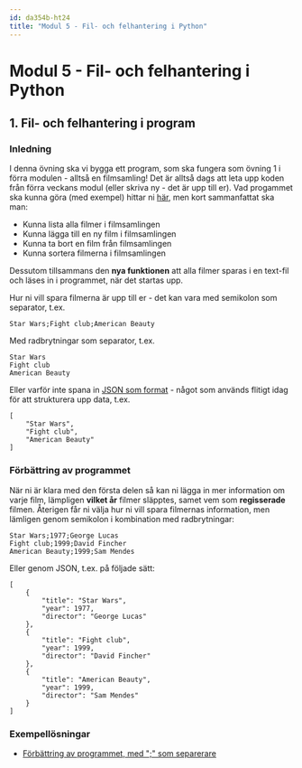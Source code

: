 ```yaml
---
id: da354b-ht24
title: "Modul 5 - Fil- och felhantering i Python"
---
```


# Modul 5 - Fil- och felhantering i Python

## 1. Fil- och felhantering i program

### Inledning

I denna övning ska vi bygga ett program, som ska fungera som övning 1 i förra modulen - alltså en filmsamling! Det är alltså dags att leta upp koden från förra veckans modul (eller skriva ny - det är upp till er). Vad progammet ska kunna göra (med exempel) hittar ni [här](/resurser/da354b-ht24/4-listor-och-lexikon/ex-1/#övningar), men kort sammanfattat ska man:

- Kunna lista alla filmer i filmsamlingen
- Kunna lägga till en ny film i filmsamlingen
- Kunna ta bort en film från filmsamlingen
- Kunna sortera filmerna i filmsamlingen

Dessutom tillsammans den **nya funktionen** att alla filmer sparas i en text-fil och läses in i programmet, när det startas upp.

Hur ni vill spara filmerna är upp till er - det kan vara med semikolon som separator, t.ex.

```
Star Wars;Fight club;American Beauty
```

Med radbrytningar som separator, t.ex.

```
Star Wars
Fight club
American Beauty
```

Eller varför inte spana in [JSON som format](https://www.w3schools.com/python/python_json.asp) - något som används flitigt idag för att strukturera upp data, t.ex.

```
[
    "Star Wars",
    "Fight club",
    "American Beauty"
]
```

### Förbättring av programmet

När ni är klara med den första delen så kan ni lägga in mer information om varje film, lämpligen **vilket år** filmer släpptes, samet vem som **regisserade** filmen. Återigen får ni välja hur ni vill spara filmernas information, men lämligen genom semikolon i kombination med radbrytningar:

```
Star Wars;1977;George Lucas
Fight club;1999;David Fincher
American Beauty;1999;Sam Mendes
```


Eller genom JSON, t.ex. på följade sätt:

```
[
    {
        "title": "Star Wars",
        "year": 1977,
        "director": "George Lucas"
    },
    {
        "title": "Fight club",
        "year": 1999,
        "director": "David Fincher"
    },
    {
        "title": "American Beauty",
        "year": 1999,
        "director": "Sam Mendes"
    }
]
```

### Exempellösningar

- [Förbättring av programmet, med ";" som separerare](../ex-solutions/Ö3.py)